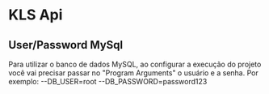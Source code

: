 # KLS Api  

## User/Password MySql
Para utilizar o banco de dados MySQL, ao configurar a execução do projeto você vai precisar passar no "Program Arguments" o usuário e a senha.
Por exemplo:
--DB_USER=root --DB_PASSWORD=password123 

